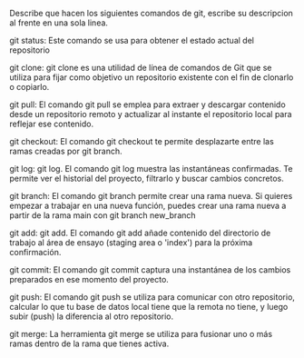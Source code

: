 Describe que hacen los siguientes comandos de git, escribe su descripcion al frente en una sola linea.

git status: Este comando se usa para obtener el estado actual del repositorio

git clone: git clone es una utilidad de línea de comandos de Git que se utiliza para fijar como objetivo un repositorio existente con el fin de clonarlo o copiarlo.

git pull: El comando git pull se emplea para extraer y descargar contenido desde un repositorio remoto y actualizar al instante el repositorio local para reflejar ese contenido. 

git checkout: El comando git checkout te permite desplazarte entre las ramas creadas por git branch.

git log: git log. El comando git log muestra las instantáneas confirmadas. Te permite ver el historial del proyecto, filtrarlo y buscar cambios concretos.

git branch: El comando git branch permite crear una rama nueva. Si quieres empezar a trabajar en una nueva función, puedes crear una rama nueva a partir de la rama main con git branch new_branch

git add: git add. El comando git add añade contenido del directorio de trabajo al área de ensayo (staging area o 'index') para la próxima confirmación.

git commit: El comando git commit captura una instantánea de los cambios preparados en ese momento del proyecto.

git push: El comando git push se utiliza para comunicar con otro repositorio, calcular lo que tu base de datos local tiene que la remota no tiene, y luego subir (push) la diferencia al otro repositorio.

git merge: La herramienta git merge se utiliza para fusionar uno o más ramas dentro de la rama que tienes activa.
